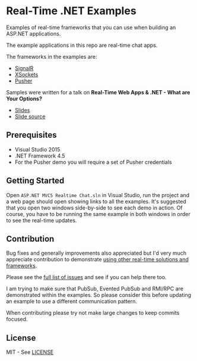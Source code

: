 # Real-Time .NET Examples

Examples of real-time frameworks that you can use when building an ASP.NET applications.

The example applications in this repo are real-time chat apps.

The frameworks in the examples are:

* [SignalR](http://www.asp.net/signalr)
* [XSockets](https://xsockets.net/)
* [Pusher](https://pusher.com)

Samples were written for a talk on **Real-Time Web Apps & .NET - What are Your Options?**

* [Slides](https://leggetter.github.io/realtime-dotnet)
* [Slide source](https://github.com/leggetter/realtime-dotnet)

## Prerequisites

* Visual Studio 2015
* .NET Framework 4.5
* For the Pusher demo you will require a set of Pusher credentials

## Getting Started

Open `ASP.NET MVC5 Realtime Chat.sln` in Visual Studio, run the project and a web page should open showing links to all the examples. It's suggested that you open two windows side-by-side to see each demo in action. Of course, you have to be running the same example in both windows in order to see the real-time updates.

## Contribution

Bug fixes and generally improvements also appreciated but I'd very much appreciate contribution to demonstrate [using other real-time solutions and frameworks](https://github.com/leggetter/realtime-dotnet-examples/issues?q=is%3Aopen+is%3Aissue+label%3Aframework).

Please see the [full list of issues](https://github.com/leggetter/realtime-dotnet-examples/issues) and see if you can help there too.

I am trying to make sure that PubSub, Evented PubSub and RMI/RPC are demonstrated within the examples. So please consider this before updating an example to use a different communication pattern.

When contributing please try not make large changes to keep commits focused.

## License

MIT - See [LICENSE](LICENSE)